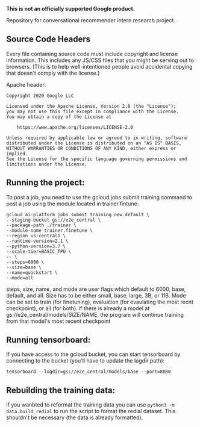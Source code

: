 **This is not an officially supported Google product.**

Repository for conversational recommender intern research project.

## Source Code Headers

Every file containing source code must include copyright and license
information. This includes any JS/CSS files that you might be serving out to
browsers. (This is to help well-intentioned people avoid accidental copying that
doesn't comply with the license.)

Apache header:

    Copyright 2020 Google LLC

    Licensed under the Apache License, Version 2.0 (the "License");
    you may not use this file except in compliance with the License.
    You may obtain a copy of the License at

        https://www.apache.org/licenses/LICENSE-2.0

    Unless required by applicable law or agreed to in writing, software
    distributed under the License is distributed on an "AS IS" BASIS,
    WITHOUT WARRANTIES OR CONDITIONS OF ANY KIND, either express or implied.
    See the License for the specific language governing permissions and
    limitations under the License.

## Running the project:

To post a job, you need to use the gcloud jobs submit training command to post a job using the
module located in trainer.fintune:

    gcloud ai-platform jobs submit training new_default \
    --staging-bucket gs://e2e_central \
    --package-path ./trainer \
    --module-name trainer.finetune \
    --region us-central1 \
    --runtime-version=2.1 \
    --python-version=3.7 \
    --scale-tier=BASIC_TPU \
    -- \
    --steps=6000 \
    --size=base \
    --name=quickstart \
    --mode=all

steps, size, name, and mode are user flags which default to 6000, base, default, and all. Size has to be either small, base, large, 3B, or 11B. Mode can be set to train
(for finetuning), evaluation (for evaulating the most recnt checkpoint), or all (for both). if there is already a model at gs://e2e_central/models/$SIZE/$NAME, 
the program will continue training from that model's most recent checkpoint

## Running tensorboard:

If you have access to the gcloud bucket, you can start tensorboard by connecting to the bucket (you'll have to update the logdir path):

`tensorboard --logdir=gs://e2e_central/models/base --port=8080`

## Rebuilding the training data:

if you wanbted to reformat the training data you can use `python3 -m data.build_redial` to run the script to format the redial dataset. This shouldn't be necessary (the data is already formatted).

